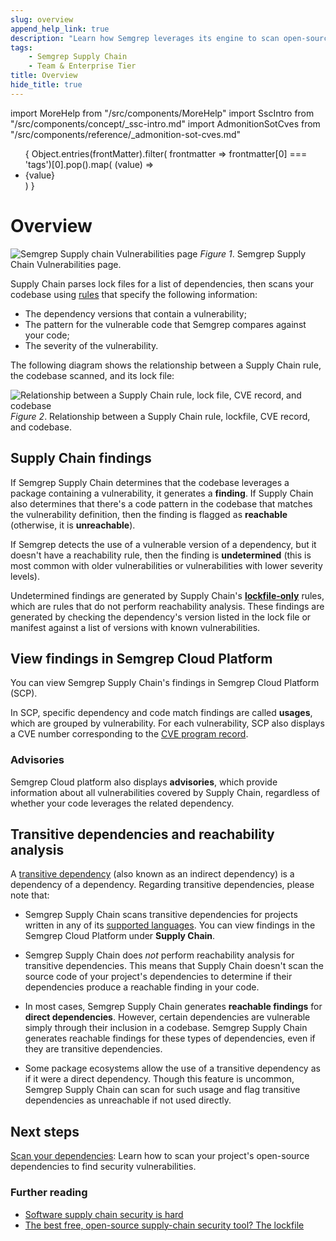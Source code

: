 ```yaml
---
slug: overview 
append_help_link: true
description: "Learn how Semgrep leverages its engine to scan open-source dependencies with high-signal rules."
tags:
    - Semgrep Supply Chain
    - Team & Enterprise Tier
title: Overview 
hide_title: true
---
```


import MoreHelp from "/src/components/MoreHelp"
import SscIntro from "/src/components/concept/_ssc-intro.md"
import AdmonitionSotCves from "/src/components/reference/_admonition-sot-cves.md"

<ul id="tag__badge-list">
{
Object.entries(frontMatter).filter(
    frontmatter => frontmatter[0] === 'tags')[0].pop().map(
    (value) => <li class='tag__badge-item'>{value}</li> )
}
</ul>

# Overview

<SscIntro />

![Semgrep Supply chain Vulnerabilities page](/img/sc-vulns.png)
_Figure 1_. Semgrep Supply Chain Vulnerabilities page.

Supply Chain parses lock files for a list of dependencies, then scans your codebase using [rules](/running-rules/) that specify the following information:

* The dependency versions that contain a vulnerability;
* The pattern for the vulnerable code that Semgrep compares against your code;
* The severity of the vulnerability.

The following diagram shows the relationship between a Supply Chain rule, the codebase scanned, and its lock file:

![Relationship between a Supply Chain rule, lock file, CVE record, and codebase](/img/sc-reachability-analysis.png)
_Figure 2_. Relationship between a Supply Chain rule, lockfile, CVE record, and codebase.

## Supply Chain findings

If Semgrep Supply Chain determines that the codebase leverages a package containing a vulnerability, it generates a **finding**. If Supply Chain also determines that there's a code pattern in the codebase that matches the vulnerability definition, then the finding is flagged as **reachable** (otherwise, it is **unreachable**).

If Semgrep detects the use of a vulnerable version of a dependency, but it doesn't have a reachability rule, then the finding is **undetermined** (this is most common with older vulnerabilities or vulnerabilities with lower severity levels).

Undetermined findings are generated by Supply Chain's **[lockfile-only](/semgrep-supply-chain/glossary/#lockfile-only-rules)** rules, which are rules that do not perform reachability analysis. These findings are generated by checking the dependency's version listed in the lock file or manifest against a list of versions with known vulnerabilities.

## View findings in Semgrep Cloud Platform

You can view Semgrep Supply Chain's findings in Semgrep Cloud Platform (SCP).

In SCP, specific dependency and code match findings are called **usages**, which are grouped by vulnerability. For each vulnerability, SCP also displays a CVE number corresponding to the [CVE program record](https://www.cve.org/About/Overview).

### Advisories

Semgrep Cloud platform also displays **advisories**, which provide information about all vulnerabilities covered by Supply Chain, regardless of whether your code leverages the related dependency.

<AdmonitionSotCves />

## Transitive dependencies and reachability analysis

A [transitive dependency](/docs/semgrep-supply-chain/glossary/#transitive-or-indirect-dependency) (also known as an indirect dependency) is a dependency of a dependency. Regarding transitive dependencies, please note that:

* Semgrep Supply Chain scans transitive dependencies for projects written in any of its [supported languages](/docs/supported-languages#semgrep-supply-chain). You can view findings in the Semgrep Cloud Platform under **Supply Chain**.

* Semgrep Supply Chain does *not* perform reachability analysis for transitive dependencies. This means that Supply Chain doesn't scan the source code of your project's dependencies to determine if their dependencies produce a reachable finding in your code.

* In most cases, Semgrep Supply Chain generates **reachable findings** for **direct dependencies**. However, certain dependencies are vulnerable simply through their inclusion in a codebase. Semgrep Supply Chain generates reachable findings for these types of dependencies, even if they are transitive dependencies.

* Some package ecosystems allow the use of a transitive dependency as if it were a direct dependency. Though this feature is uncommon, Semgrep Supply Chain can scan for such usage and flag transitive dependencies as unreachable if not used directly.

## Next steps

[Scan your dependencies](/semgrep-supply-chain/getting-started): Learn how to scan your project's open-source dependencies to find security vulnerabilities.

### Further reading

* [Software supply chain security is hard](https://r2c.dev/blog/2022/software-supply-chain-security-is-hard/)
* [The best free, open-source supply-chain security tool? The lockfile](https://r2c.dev/blog/2022/the-best-free-open-source-supply-chain-tool-the-lockfile/)

<MoreHelp />
